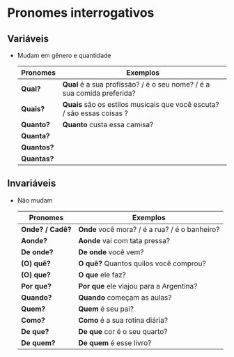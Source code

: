# Pronomes interrogativos

## Variáveis

* Mudam em gênero e quantidade

  | Pronomes     | Exemplos                                                                |
  | --           | --                                                                      |
  | **Qual?**    | **Qual** é a sua profissão? / é o seu nome? / é a sua comida preferida? |
  | **Quais?**   | **Quais** são os estilos musicais que você escuta? / são essas coisas ? |
  | **Quanto?**  | **Quanto** custa essa camisa?                                           |
  | **Quanta?**  |                                                                         |
  | **Quantos?** |                                                                         |
  | **Quantas?** |                                                                         |

## Invariáveis

* Não mudam

  | Pronomes           | Exemplos                                                                |
  | --                 | --                                                                      |
  | **Onde? / Cadê?**  | **Onde** você mora? / é a rua? / é o banheiro?                          |
  | **Aonde?**         | **Aonde** vai com tata pressa?                                          |
  | **De onde?**       | **De onde** você vem?                                                   |
  | **(O) quê?**       | **O quê?** Quantos quilos você comprou?                                 |
  | **(O) que?**       | **O que** ele faz?                                                      |
  | **Por que?**       | **Por que** ele viajou para a Argentina?                                |
  | **Quando?**        | **Quando** começam as aulas?                                            |
  | **Quem?**          | **Quem** é seu pai?                                                     |
  | **Como?**          | **Como** é a sua rotina diária?                                         |
  | **De que?**        | **De que** cor é o seu quarto?                                          |
  | **De quem?**       | **De quem** é esse livro?                                               |
